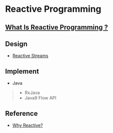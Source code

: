 # Reactive Programming

## [What Is Reactive Programming ?](WhatIs.md)

## Design
* [Reactive Streams]()

## Implement
* Java
> * RxJava
> * Java9 Flow API

## Reference
* [Why Reactive?](https://github.com/SunnnyChan/sc.ebooks)